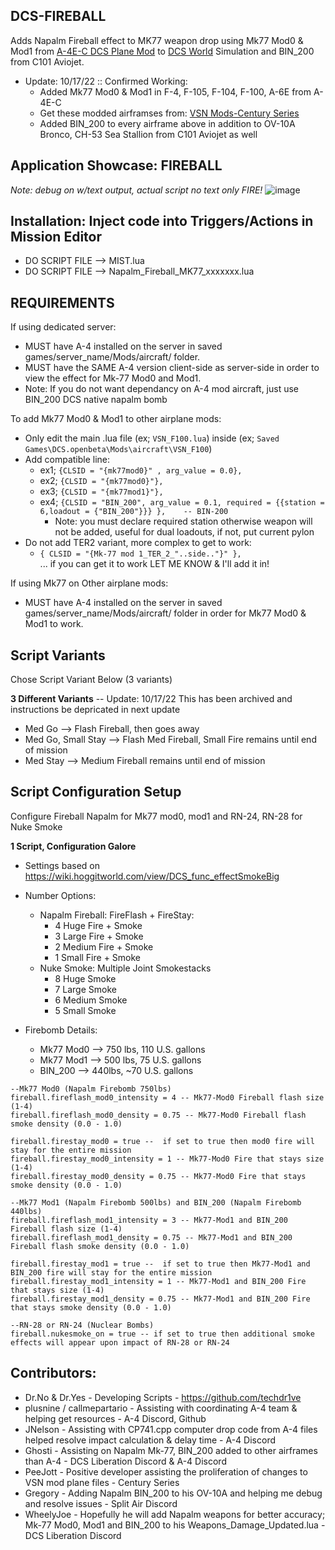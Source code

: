 ## DCS-FIREBALL
Adds Napalm Fireball effect to MK77 weapon drop using Mk77 Mod0 & Mod1 from [A-4E-C DCS Plane Mod](https://github.com/heclak/community-a4e-c) 
to [DCS World](https://www.digitalcombatsimulator.com/en/products/world/) Simulation and BIN_200 from C101 Aviojet.
- Update: 10/17/22 :: Confirmed Working: 
  - Added Mk77 Mod0 & Mod1 in F-4, F-105, F-104, F-100, A-6E from A-4E-C
  - Get these modded airframses from: [VSN Mods-Century Series](https://filehorst.de/folder.php?key=duuqITUb)
  - Added BIN_200 to every airframe above in addition to OV-10A Bronco, CH-53 Sea Stallion from C101 Aviojet as well

## Application Showcase: FIREBALL
_Note: debug on w/text output, actual script no text only FIRE!_
![image](https://user-images.githubusercontent.com/61528637/193335275-089f4e9f-3703-48ff-a2e6-cc38c1d7a9d5.png)

## Installation: Inject code into Triggers/Actions in Mission Editor
- DO SCRIPT FILE --> MIST.lua
- DO SCRIPT FILE --> Napalm_Fireball_MK77_xxxxxxx.lua

## REQUIREMENTS
If using dedicated server:
- MUST have A-4 installed on the server in saved games/server_name/Mods/aircraft/ folder.
- MUST have the SAME A-4 version client-side as server-side in order to view the effect for Mk-77 Mod0 and Mod1.
- Note: If you do not want dependancy on A-4 mod aircraft, just use BIN_200 DCS native napalm bomb

To add Mk77 Mod0 & Mod1 to other airplane mods:
- Only edit the main .lua file (ex; ```VSN_F100.lua```) inside (ex; ```Saved Games\DCS.openbeta\Mods\aircraft\VSN_F100```)
- Add compatible line: 
  - ex1; ```{CLSID = "{mk77mod0}" , arg_value = 0.0},```
  - ex2; ```{CLSID = "{mk77mod0}"},``` 
  - ex3; ```{CLSID = "{mk77mod1}"},```
  - ex4; ```{CLSID = "BIN_200", arg_value = 0.1, required = {{station = 6,loadout = {"BIN_200"}}} },    -- BIN-200 ```
    - Note: you must declare required station otherwise weapon will not be added, useful for dual loadouts, if not, put current pylon
- Do not add TER2 variant, more complex to get to work: 
  - ```{ CLSID = "{Mk-77 mod 1_TER_2_"..side.."}" },```  
  ... if you can get it to work LET ME KNOW & I'll add it in!

If using Mk77 on Other airplane mods:
- MUST have A-4 installed on the server in saved games/server_name/Mods/aircraft/ folder in order for Mk77 Mod0 & Mod1 to work.

## Script Variants
Chose Script Variant Below (3 variants) 

**3 Different Variants** -- Update: 10/17/22 This has been archived and instructions be depricated in next update
- Med Go --> Flash Fireball, then goes away
- Med Go, Small Stay --> Flash Med Fireball, Small Fire remains until end of mission
- Med Stay --> Medium Fireball remains until end of mission

## Script Configuration Setup
Configure Fireball Napalm for Mk77 mod0, mod1 and RN-24, RN-28 for Nuke Smoke

**1 Script, Configuration Galore**
- Settings based on https://wiki.hoggitworld.com/view/DCS_func_effectSmokeBig 
- Number Options: 
  - Napalm Fireball: FireFlash + FireStay:
    - 4 Huge Fire + Smoke
    - 3 Large Fire + Smoke
    - 2 Medium Fire + Smoke
    - 1 Small Fire + Smoke
  - Nuke Smoke: Multiple Joint Smokestacks
    - 8 Huge Smoke 
    - 7 Large Smoke
    - 6 Medium Smoke
    - 5 Small Smoke
  
- Firebomb Details:
  - Mk77 Mod0 --> 750 lbs, 110 U.S. gallons
  - Mk77 Mod1 --> 500 lbs, 75 U.S. gallons
  - BIN_200 --> 440lbs, ~70 U.S. gallons

```
--Mk77 Mod0 (Napalm Firebomb 750lbs)
fireball.fireflash_mod0_intensity = 4 -- Mk77-Mod0 Fireball flash size (1-4)
fireball.fireflash_mod0_density = 0.75 -- Mk77-Mod0 Fireball flash smoke density (0.0 - 1.0)

fireball.firestay_mod0 = true --  if set to true then mod0 fire will stay for the entire mission
fireball.firestay_mod0_intensity = 1 -- Mk77-Mod0 Fire that stays size (1-4)
fireball.firestay_mod0_density = 0.75 -- Mk77-Mod0 Fire that stays smoke density (0.0 - 1.0)

--Mk77 Mod1 (Napalm Firebomb 500lbs) and BIN_200 (Napalm Firebomb 440lbs)
fireball.fireflash_mod1_intensity = 3 -- Mk77-Mod1 and BIN_200 Fireball flash size (1-4)
fireball.fireflash_mod1_density = 0.75 -- Mk77-Mod1 and BIN_200 Fireball flash smoke density (0.0 - 1.0)

fireball.firestay_mod1 = true --  if set to true then Mk77-Mod1 and BIN_200 fire will stay for the entire mission
fireball.firestay_mod1_intensity = 1 -- Mk77-Mod1 and BIN_200 Fire that stays size (1-4)
fireball.firestay_mod1_density = 0.75 -- Mk77-Mod1 and BIN_200 Fire that stays smoke density (0.0 - 1.0)

--RN-28 or RN-24 (Nuclear Bombs)
fireball.nukesmoke_on = true -- if set to true then additional smoke effects will appear upon impact of RN-28 or RN-24
```
## Contributors:
- Dr.No & Dr.Yes - Developing Scripts - https://github.com/techdr1ve
- plusnine / callmepartario - Assisting with coordinating A-4 team & helping get resources - A-4 Discord, Github
- JNelson - Assisting with CP741.cpp computer drop code from A-4 files helped resolve impact calculation & delay time - A-4 Discord
- Ghosti - Assisting on Napalm Mk-77, BIN_200 added to other airframes than A-4 - DCS Liberation Discord & A-4 Discord
- PeeJott - Positive developer assisting the proliferation of changes to VSN mod plane files - Century Series
- Gregory - Adding Napalm BIN_200 to his OV-10A and helping me debug and resolve issues - Split Air Discord
- WheelyJoe - Hopefully he will add Napalm weapons for better accuracy; Mk-77 Mod0, Mod1 and BIN_200 to his Weapons_Damage_Updated.lua - DCS Liberation Discord

